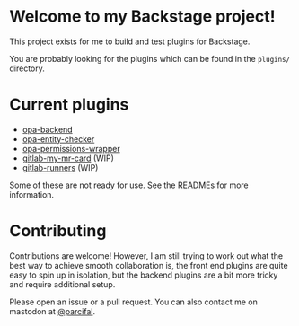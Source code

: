 # Welcome to my Backstage project!

This project exists for me to build and test plugins for Backstage.

You are probably looking for the plugins which can be found in the `plugins/` directory.

# Current plugins

- [opa-backend](./plugins/opa-backend/README.md)
- [opa-entity-checker](./plugins/opa-entity-checker/README.md)
- [opa-permissions-wrapper](./plugins/opa-permissions-wrapper/README.md)
- [gitlab-my-mr-card](./plugins/gitlab-my-mr-card/README.md) (WIP)
- [gitlab-runners](./plugins/gitlab-runners/README.md) (WIP)

Some of these are not ready for use. See the READMEs for more information.

# Contributing

Contributions are welcome! However, I am still trying to work out what the best way to achieve smooth collaboration is, the front end plugins are quite easy to spin up in isolation, but the backend plugins are a bit more tricky and require additional setup.

Please open an issue or a pull request. You can also contact me on mastodon at [@parcifal](https://hachyderm.io/@parcifal).
